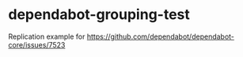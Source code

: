 # dependabot-grouping-test

Replication example for https://github.com/dependabot/dependabot-core/issues/7523
